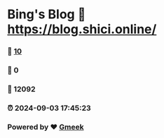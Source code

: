 # Bing's Blog :link: https://blog.shici.online/ 
### :page_facing_up: [10](https://blog.shici.online//tag.html) 
### :speech_balloon: 0 
### :hibiscus: 12092 
### :alarm_clock: 2024-09-03 17:45:23 
### Powered by :heart: [Gmeek](https://github.com/Meekdai/Gmeek)
